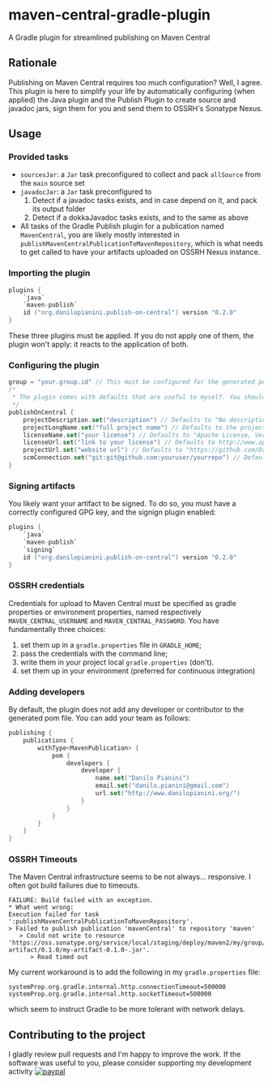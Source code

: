 # maven-central-gradle-plugin
A Gradle plugin for streamlined publishing on Maven Central

## Rationale
Publishing on Maven Central requires too much configuration?
Well, I agree.
This plugin is here to simplify your life by automatically configuring (when applied) the Java plugin and the Publish
Plugin to create source and javadoc jars, sign them for you and send them to OSSRH's Sonatype Nexus.

## Usage

### Provided tasks

* `sourcesJar`: a `Jar` task preconfigured to collect and pack `allSource` from the `main` source set
* `javadocJar`: a `Jar` task preconfigured to
    1. Detect if a javadoc tasks exists, and in case depend on it, and pack its output folder
    2. Detect if a dokkaJavadoc tasks exists, and to the same as above
* All tasks of the Gradle Publish plugin for a publication named `MavenCentral`,
you are likely mostly interested in `publishMavenCentralPublicationToMavenRepository`,
which is what needs to get called to have your artifacts uploaded on OSSRH Nexus instance.

### Importing the plugin

```kotlin
plugins {
    `java`
    `maven-publish`
    id ("org.danilopianini.publish-on-central") version "0.2.0"
}
```
These three plugins must be applied.
If you do not apply one of them, the plugin won't apply: it reacts to the application of both.

### Configuring the plugin

```kotlin
group = "your.group.id" // This must be configured for the generated pom.xml to work correctly
/*
 * The plugin comes with defaults that are useful to myself. You should configure it to behave as you please:
 */
publishOnCentral {
    projectDescription.set("description") // Defaults to "No description provided"
    projectLongName.set("full project name") // Defaults to the project name
    licenseName.set("your license") // Defaults to "Apache License, Version 2.0"
    licenseUrl.set("link to your license") // Defaults to http://www.apache.org/licenses/LICENSE-2.0
    projectUrl.set("website url") // Defaults to "https://github.com/DanySK/${project.name}"
    scmConnection.set("git:git@github.com:youruser/yourrepo") // Defaults to "git:git@github.com:DanySK/${project.name}"
}
```

### Signing artifacts

You likely want your artifact to be signed.
To do so, you must have a correctly configured GPG key, and the signign plugin enabled:
```kotlin
plugins {
    `java`
    `maven-publish`
    `signing`
    id ("org.danilopianini.publish-on-central") version "0.2.0"
}
```

### OSSRH credentials
Credentials for upload to Maven Central must be specified as gradle properties or environment properties, named respectively `MAVEN_CENTRAL_USERNAME` and `MAVEN_CENTRAL_PASSWORD`.
You have fundamentally three choices:
1. set them up in a `gradle.properties` file in `GRADLE_HOME`;
2. pass the credentials with the command line;
3. write them in your project local `gradle.properties` (don't).
4. set them up in your environment (preferred for continuous integration)


### Adding developers

By default, the plugin does not add any developer or contributor to the generated pom file.
You can add your team as follows:

```kotlin
publishing {
    publications {
        withType<MavenPublication> {
            pom {
                developers {
                    developer {
                        name.set("Danilo Pianini")
                        email.set("danilo.pianini@gmail.com")
                        url.set("http://www.danilopianini.org/")
                    }
                }
            }
        }
    }
}
```

### OSSRH Timeouts

The Maven Central infrastructure seems to be not always... responsive.
I often got build failures due to timeouts.
```
FAILURE: Build failed with an exception.
* What went wrong:
Execution failed for task ':publishMavenCentralPublicationToMavenRepository'.
> Failed to publish publication 'mavenCentral' to repository 'maven'
   > Could not write to resource 'https://oss.sonatype.org/service/local/staging/deploy/maven2/my/group/my-artifact/0.1.0/my-artifact-0.1.0-.jar'.
      > Read timed out
```
My current workaround is to add the following in my `gradle.properties` file:
```
systemProp.org.gradle.internal.http.connectionTimeout=500000
systemProp.org.gradle.internal.http.socketTimeout=500000
```
which seem to instruct Gradle to be more tolerant with network delays.

## Contributing to the project

I gladly review pull requests and I'm happy to improve the work.
If the software was useful to you, please consider supporting my development activity
[![paypal](https://www.paypalobjects.com/en_US/i/btn/btn_donate_SM.gif)](https://www.paypal.com/cgi-bin/webscr?cmd=_donations&business=5P4DSZE5DV4H2&currency_code=EUR)


